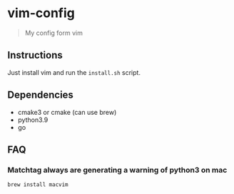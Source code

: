 # vim-config
> My config form vim

## Instructions

Just install vim and run the `install.sh` script.

## Dependencies
- cmake3 or cmake (can use brew)
- python3.9
- go


## FAQ

### Matchtag always are generating a warning of python3 on mac

```brew install macvim```
